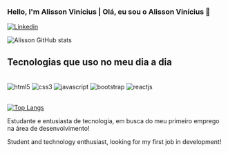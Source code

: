 ### Hello, I'm Alisson Vinícius | Olá, eu sou o Alisson Vinícius 👋

[![Linkedin](https://img.shields.io/badge/LinkedIn-0077B5?style=for-the-badge&logo=linkedin&logoColor=white)](https://www.linkedin.com/in/alisson-vinicius-morais-de-almeida-027553252)

![Alisson GitHub stats](https://github-readme-stats.vercel.app/api?username=alisson2014&show_icons=true&theme=dracula)

## Tecnologias que uso no meu dia a dia
<div style="display: inline_block"></br>
  <img align="center" alt="html5" src="https://img.shields.io/badge/HTML5-E34F26?style=for-the-badge&logo=html5&logoColor=white" />
  <img align="center" alt="css3" src="https://img.shields.io/badge/CSS3-1572B6?style=for-the-badge&logo=css3&logoColor=white" />
  <img align="center" alt="javascript" src="https://img.shields.io/badge/JavaScript-F7DF1E?style=for-the-badge&logo=javascript&logoColor=black" />
  <img align="center" alt="bootstrap" src="https://img.shields.io/badge/Bootstrap-563D7C?style=for-the-badge&logo=bootstrap&logoColor=white" />
  <img align="center" alt="reactjs" src="https://img.shields.io/badge/React-20232A?style=for-the-badge&logo=react&logoColor=61DAFB" />
</div><br>

[![Top Langs](https://github-readme-stats.vercel.app/api/top-langs/?username=alisson2014&layout=compact)](https://github.com/anuraghazra/github-readme-stats)

Estudante e entusiasta de tecnologia, em busca do meu primeiro emprego na área de desenvolvimento!

Student and technology enthusiast, looking for my first job in development!
